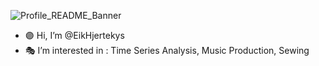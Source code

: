 
![Profile_README_Banner](https://github.com/user-attachments/assets/15580923-f44e-47d0-ae8b-8320efc4ae30)

- 🟣 Hi, I’m @EikHjertekys
- 🎭 I’m interested in : Time Series Analysis, Music Production, Sewing


